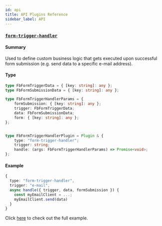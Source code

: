 ```yaml
---
id: api
title: API Plugins Reference
sidebar_label: API
---
```


### [`form-trigger-handler`](/docs/webiny-apps/form-builder/development/plugins-reference/api#form-trigger-handler)

#### Summary

Used to define custom business logic that gets executed upon successful form submission (e.g. send data to a specific e-mail address).

#### Type

```ts
type FbFormTriggerData = { [key: string]: any };
type FbFormSubmissionData = { [key: string]: any };

type FbFormTriggerHandlerParams = {
    formSubmission: { [key: string]: any };
    trigger: FbFormTriggerData;
    data: FbFormSubmissionData;
    form: { [key: string]: any };
};


type FbFormTriggerHandlerPlugin = Plugin & {
    type: "form-trigger-handler";
    trigger: string;
    handle: (args: FbFormTriggerHandlerParams) => Promise<void>;
};
```

#### Example

```ts
{
  type: "form-trigger-handler",
  trigger: "e-mail",
  async handle({ trigger, data, formSubmission }) {
    const myEmailClient = ...;
    myEmailClient.send(data)
  }
}
```

Click [here](https://github.com/webiny/webiny-examples/blob/master/docs.webiny.com/form-builder-custom-api-trigger.ts) to check out the full example.
